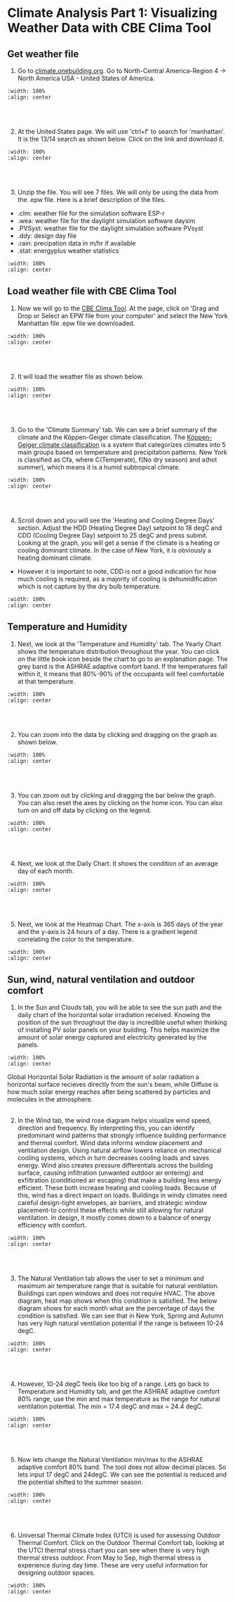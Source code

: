 # Climate Analysis Part 1: Visualizing Weather Data with CBE Clima Tool

## Get weather file
1. Go to <a href="https://climate.onebuilding.org/" target="_blank">climate.onebuilding.org</a>. Go to North-Central America-Region 4 -> North America USA - United States of America.
```{image} ../_static/clima1/clima1_1.png
:width: 100%
:align: center
```
<br/><br/>

2. At the United States page. We will use 'ctrl+f' to search for 'manhattan'. It is the 13/14 search as shown below. Click on the link and download it.
```{image} ../_static/clima1/clima1_2.png
:width: 100%
:align: center
```
<br/><br/>

3. Unzip the file. You will see 7 files. We will only be using the data from the .epw file. Here is a brief description of the files.
- .clm: weather file for the simulation software ESP-r 
- .wea: weather file for the daylight simulation software daysim
- .PVSyst: weather file for the daylight simulation software PVsyst
- .ddy: design day file
- .rain: precipation data in m/hr if available
- .stat: energyplus weather statistics
```{image} ../_static/clima1/clima1_3.png
:width: 100%
:align: center
```

## Load weather file with CBE Clima Tool
1. Now we will go to the <a href="https://clima.cbe.berkeley.edu/" target="_blank">CBE Clima Tool</a>. At the page, click on 'Drag and Drop or Select an EPW file from your computer' and select the New York Manhattan file .epw file we downloaded.
```{image} ../_static/clima1/clima1_4.png
:width: 100%
:align: center
```
<br/><br/>

2. It will load the weather file as shown below.
```{image} ../_static/clima1/clima1_5.png
:width: 100%
:align: center
```
<br/><br/>

3. Go to the 'Climate Summary' tab. We can see a brief summary of the climate and the Köppen-Geiger climate classification. The <a href="https://en.wikipedia.org/wiki/K%C3%B6ppen_climate_classification#Overview" target="_blank">Köppen-Geiger climate classification</a> is a system that categorizes climates into 5 main groups based on temperature and precipitation patterns. New York is classified as Cfa, where C(Temperate), f(No dry season) and a(hot summer), which means it is a humid subtropical climate. 
```{image} ../_static/clima1/clima1_6.png
:width: 100%
:align: center
```
<br/><br/>

4. Scroll down and you will see the 'Heating and Cooling Degree Days' section. Adjust the HDD (Heating Degree Day) setpoint to 18 degC and CDD (Cooling Degree Day) setpoint to 25 degC and press submit. Looking at the graph, you will get a sense if the climate is a heating or cooling dominant climate. In the case of New York, it is obviously a heating dominant climate. 
- However it is important to note, CDD is not a good indication for how much cooling is required, as a majority of cooling is dehumidification which is not capture by the dry bulb temperature.
```{image} ../_static/clima1/clima1_7.png
:width: 100%
:align: center
```

## Temperature and Humidity
1. Next, we look at the 'Temperature and Humidity' tab. The Yearly Chart shows the temperature distribution throughout the year. You can click on the little book icon beside the chart to go to an explanation page. The grey band is the ASHRAE adaptive comfort band. If the temperatures fall within it, it means that 80%-90% of the occupants will feel comfortable at that temperature.
```{image} ../_static/clima1/clima1_8.png
:width: 100%
:align: center
```
<br/><br/>

2. You can zoom into the data by clicking and dragging on the graph as shown below.
```{image} ../_static/clima1/clima1_9.png
:width: 100%
:align: center
```
<br/><br/>

3. You can zoom out by clicking and dragging the bar below the graph. You can also reset the axes by clicking on the home icon. You can also turn on and off data by clicking on the legend.
```{image} ../_static/clima1/clima1_10.png
:width: 100%
:align: center
```
<br/><br/>

4. Next, we look at the Daily Chart. It shows the condition of an average day of each month.
```{image} ../_static/clima1/clima1_11.png
:width: 100%
:align: center
```
<br/><br/>

5. Next, we look at the Heatmap Chart. The x-axis is 365 days of the year and the y-axis is 24 hours of a day. There is a gradient legend correlating the color to the temperature.
```{image} ../_static/clima1/clima1_12.png
:width: 100%
:align: center
```

## Sun, wind, natural ventilation and outdoor comfort
1. In the Sun and Clouds tab, you will be able to see the sun path and the daily chart of the horizontal solar irradiation received. Knowing the position of the sun throughout the day is incredible useful when thinking of installing PV solar panels on your building. This helps maximize the amount of solar energy captured and electricity generated by the panels. 
   
```{image} ../_static/clima1/clima1_13.png
:width: 100%
:align: center
```
Global Horizontal Solar Radiation is the amount of solar radiation a horizontal surface recieves directly from the sun's beam, while Diffuse is how much solar energy reaches after being scattered by particles and molecules in the atmosphere.
<br/><br/>

2. In the Wind tab, the wind rose diagram helps visualize wind speed, direction and frequency. By interpreting this, you can identify predominant wind patterns that strongly influence building performance and thermal comfort. Wind data informs window placement and ventilation design. Using natural airflow lowers reliance on mechanical cooling systems, which in turn decreases cooling loads and saves energy. Wind also creates pressure differentials across the building surface, causing infiltration (unwanted outdoor air entering) and exfiltration (conditioned air escaping) that make a building less energy efficient. These both increase heating and cooling loads. Because of this, wind has a direct impact on loads. Buildings in windy climates need careful design-tight envelopes, air barriers, and strategic window placement-to control these effects while still allowing for natural ventilation. In design, it mostly comes down to a balance of energy efficiency with comfort.

```{image} ../_static/clima1/clima1_14.png
:width: 100%
:align: center
```
<br/><br/>

3. The Natural Ventilation tab allows the user to set a minimum and maximum air temperature range that is suitable for natural ventilation. Buildings can open windows and does not require HVAC. The above diagram, heat map shows when this condition is satisfied. The below diagram shows for each month what are the percentage of days the condition is satisfied. We can see that in New York, Spring and Autumn has very high natural ventilation potential if the range is between 10-24 degC.
```{image} ../_static/clima1/clima1_15.png
:width: 100%
:align: center
```
<br/><br/>

4. However, 10-24 degC feels like too big of a range. Lets go back to Temperature and Humidity tab, and get the ASHRAE adaptive comfort 80% range, use the min and max temperature as the range for natural ventilation potential. The min = 17.4 degC and max = 24.4 degC.
```{image} ../_static/clima1/clima1_16.png
:width: 100%
:align: center
```
<br/><br/>

5. Now lets change the Natural Ventilation min/max to the ASHRAE adaptive comfort 80% band. The tool does not allow decimal places. So lets input 17 degC and 24degC. We can see the potential is reduced and the potential shifted to the summer season.
```{image} ../_static/clima1/clima1_17.png
:width: 100%
:align: center
```
<br/><br/>

6. Universal Thermal Climate Index (UTCI) is used for assessing Outdoor Thermal Comfort. Click on the Outdoor Thermal Comfort tab, looking at the UTCI thermal stress chart you can see when there is very high thermal stress outdoor. From May to Sep, high thermal stress is experience during day time. These are very useful information for designing outdoor spaces.
```{image} ../_static/clima1/clima1_18.png
:width: 100%
:align: center
```
<br/><br/>
